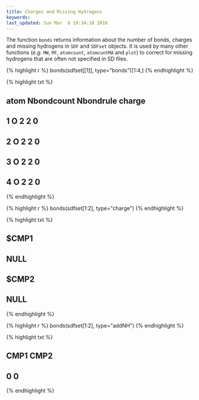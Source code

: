 ```yaml
---
title: Charges and Missing Hydrogens
keywords: 
last_updated: Sun Mar  6 19:34:18 2016
---
```


The function `bonds` returns information about the number
of bonds, charges and missing hydrogens in `SDF` and
`SDFset` objects. It is used by many other functions
(*e.g.* `MW`, `MF`,
`atomcount`, `atomcuntMA` and
`plot`) to correct for missing hydrogens that are often
not specified in SD files. 

{% highlight r %}
 bonds(sdfset[[1]], type="bonds")[1:4,]
{% endhighlight %}

{% highlight txt %}
##   atom Nbondcount Nbondrule charge
## 1    O          2         2      0
## 2    O          2         2      0
## 3    O          2         2      0
## 4    O          2         2      0
{% endhighlight %}

{% highlight r %}
 bonds(sdfset[1:2], type="charge")
{% endhighlight %}

{% highlight txt %}
## $CMP1
## NULL
## 
## $CMP2
## NULL
{% endhighlight %}

{% highlight r %}
 bonds(sdfset[1:2], type="addNH") 
{% endhighlight %}

{% highlight txt %}
## CMP1 CMP2 
##    0    0
{% endhighlight %}


